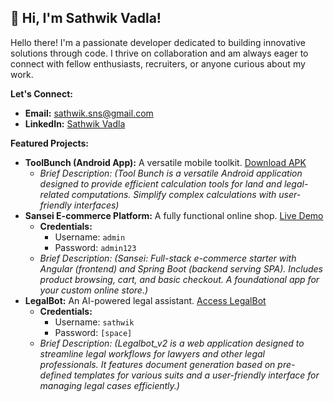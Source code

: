 ## 👋 Hi, I'm Sathwik Vadla!

Hello there! I'm a passionate developer dedicated to building innovative solutions through code. I thrive on collaboration and am always eager to connect with fellow enthusiasts, recruiters, or anyone curious about my work.

**Let's Connect:**

* **Email:** [sathwik.sns@gmail.com](mailto:sathwik.sns@gmail.com)
* **LinkedIn:** [Sathwik Vadla](https://www.linkedin.com/in/sathwik-vadla-s311/)

**Featured Projects:**

* **ToolBunch (Android App):** A versatile mobile toolkit. [Download APK](https://github.com/sathwikiiit/ToolBunch/releases/download/22112024/ToolBunch.apk)
    * *Brief Description: (Tool Bunch is a versatile Android application designed to provide efficient calculation tools for land and legal-related computations. Simplify complex calculations with user-friendly interfaces)*
* **Sansei E-commerce Platform:** A fully functional online shop. [Live Demo](http://34.209.250.176:8080/login)
    * **Credentials:**
        * Username: `admin`
        * Password: `admin123`
    * *Brief Description: (Sansei: Full-stack e-commerce starter with Angular (frontend) and Spring Boot (backend serving SPA). Includes product browsing, cart, and basic checkout. A foundational app for your custom online store.)*
* **LegalBot:** An AI-powered legal assistant. [Access LegalBot](http://34.209.250.176:8080/login)
    * **Credentials:**
        * Username: `sathwik`
        * Password: `[space]`
    * *Brief Description: (Legalbot_v2 is a web application designed to streamline legal workflows for lawyers and other legal professionals. It features document generation based on pre-defined templates for various suits and a user-friendly interface for managing legal cases efficiently.)*
